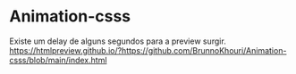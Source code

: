 # Animation-csss
Existe um delay de alguns segundos para a preview surgir.
https://htmlpreview.github.io/?https://github.com/BrunnoKhouri/Animation-csss/blob/main/index.html
